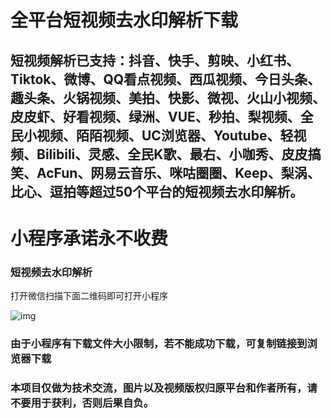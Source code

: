# 全平台短视频去水印解析下载

## 短视频解析已支持：抖音、快手、剪映、小红书、Tiktok、微博、QQ看点视频、西瓜视频、今日头条、趣头条、火锅视频、美拍、快影、微视、火山小视频、皮皮虾、好看视频、绿洲、VUE、秒拍、梨视频、全民小视频、陌陌视频、UC浏览器、Youtube、轻视频、Bilibili、灵感、全民K歌、最右、小咖秀、皮皮搞笑、AcFun、网易云音乐、咪咕圈圈、Keep、梨涡、比心、逗拍等超过50个平台的短视频去水印解析。

# 小程序承诺永不收费

### 短视频去水印解析

打开微信扫描下面二维码即可打开小程序

![img](https://img.zo7.cn/baiyunjx.png)

### 由于小程序有下载文件大小限制，若不能成功下载，可复制链接到浏览器下载

### 本项目仅做为技术交流，图片以及视频版权归原平台和作者所有，请不要用于获利，否则后果自负。
